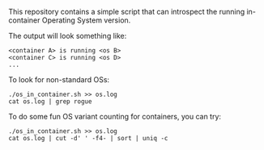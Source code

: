 This repository contains a simple script that can introspect the running in-container Operating System version.

The output will look something like:
```
<container A> is running <os B>
<container C> is running <os D>
...
```

To look for non-standard OSs:
```
./os_in_container.sh >> os.log
cat os.log | grep rogue
```

To do some fun OS variant counting for containers, you can try:
```
./os_in_container.sh >> os.log
cat os.log | cut -d' ' -f4- | sort | uniq -c
```
